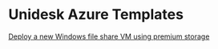 # Unidesk Azure Templates

[Deploy a new Windows file share VM using premium storage](https://portal.azure.com/#create/Microsoft.Template/uri/https%3A%2F%2Fraw.githubusercontent.com%2FUnidesk%2Fazure-templates%2Fmaster%2FDeployAzureFileShare%2FDeployAzureFileShare.template.json)
